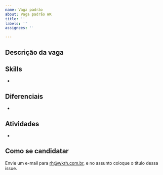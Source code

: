```yaml
---
name: Vaga padrão
about: Vaga padrão WK
title: ''
labels: ''
assignees: ''

---
```


## Descrição da vaga



## Skills

- 

## Diferenciais

- 

## Atividades

- 



## Como se candidatar

Envie um e-mail para rh@wkrh.com.br, e no assunto coloque o título dessa issue.
